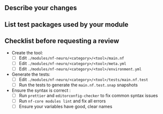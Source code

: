 ## Describe your changes

## List test packages used by your module

## Checklist before requesting a review

- Create the tool:
  - [ ] Edit `./modules/nf-neuro/<category>/<tool>/main.nf`
  - [ ] Edit `./modules/nf-neuro/<category>/<tool>/meta.yml`
  - [ ] Edit `./modules/nf-neuro/<category>/<tool>/environment.yml`
- Generate the tests:
  - [ ] Edit `./modules/nf-neuro/<category>/<tool>/tests/main.nf.test`
  - [ ] Run the tests to generate the `main.nf.test.snap` snapshots
- Ensure the syntax is correct :
  - [ ] Run `prettier` and `editorconfig-checker` to fix common syntax issues
  - [ ] Run `nf-core modules lint` and fix all errors
  - [ ] Ensure your variables have good, clear names
